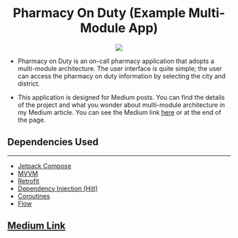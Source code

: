 <h1 align="center">
Pharmacy On Duty (Example Multi-Module App) 
</h1>

<p align="center">
  <img src="https://github.com/user-attachments/assets/6825ff64-6ad6-4544-b5d0-a41602007090">
</p>

* Pharmacy on Duty is an on-call pharmacy application that adopts a multi-module architecture. The user interface is quite simple; the user can access the pharmacy on duty information by selecting the city and district.

* This application is designed for Medium posts. You can find the details of the project and what you wonder about multi-module architecture in my Medium article. You can see the Medium link [here](https://medium.com/@yusufmucahitsolmaz/androidde-multi-module-architecture-%C3%B6rnek-bir-proje-%C3%BCzerinden-anlat%C4%B1m-b0f50d36d748) or at the end of the page.

## Dependencies Used
--------------------------------
* [Jetpack Compose](https://developer.android.com/develop/ui/compose)
* [MVVM](https://developer.android.com/topic/libraries/architecture/viewmodel#implement)
* [Retrofit](https://square.github.io/retrofit/)
* [Dependency Injection (Hilt)](https://developer.android.com/training/dependency-injection/hilt-android)
* [Coroutines](https://developer.android.com/kotlin/coroutines?hl=en)
* [Flow](https://developer.android.com/kotlin/flow)

## [Medium Link](https://medium.com/@yusufmucahitsolmaz/androidde-multi-module-mimarisi-%C3%B6rnek-bir-proje-%C3%BCzerinden-anlat%C4%B1m-b0f50d36d748)

